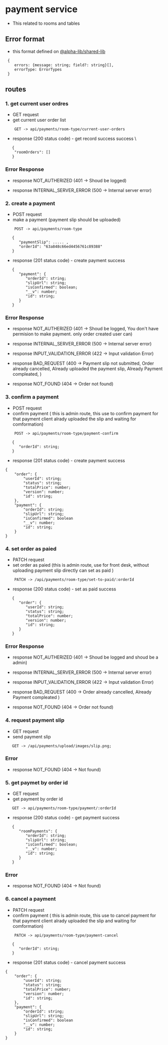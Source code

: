 # payment service
- This related to rooms and tables

## Error format
- this format defined on [@alpha-lib/shared-lib](https://www.npmjs.com/package/@alpha-lib/shared-lib)

```
 {
    errors: {message: string; field?: string}[],
    errorType: ErrorTypes
 }
```

## routes

### 1. get current user ordres
- GET request
- get current user order list

```
    GET -> api/payments/room-type/current-user-orders
```

- response (200 status code) - get record success success \

```
   {
    "roomOrders": []
   }
```

### Error Response

- response NOT_AUTHERIZED (401 -> Shoud be logged)

- response INTERNAL_SERVER_ERROR (500 -> Internal server error)

### 2. create a payment
- POST request
- make a payment (payment slip should be uploaded)

```
    POST -> api/payments/room-type
```
```
   {
      "paymentSlip": ..... ,
      "orderId": "63a848c66ed4456761c89388"
   }
```

- response (201 status code) - create payment success 

```
   {
      "payment": {
         "orderId": string;
         "slipUrl": string;
         "isConfirmed": boolean;
         "__v": number;
         "id": string;
      }
   }
```

### Error Response

- response NOT_AUTHERIZED (401 -> Shoud be logged, You don't have permision to make payment. only order created user can)

- response INTERNAL_SERVER_ERROR (500 -> Internal server error)

-  response INPUT_VALIDATION_ERROR (422 -> Input validation Error) 

- response BAD_REQUEST (400 -> Payment slip not submitted, Order already cancelled, Already uploaded the payment slip, Already Payment compleated, )

- response NOT_FOUND (404 -> Order not found)

### 3. confirm a payment
- POST request
- confirm payment ( this is admin route, this use to confirm payment for that payment client alrady uploaded the slip and waiting for comformation)

```
    POST -> api/payments/room-type/payment-confirm
```
```
   {
      "orderId": string;
   }
```

- response (201 status code) - create payment success 

```
{
    "order": {
        "userId": string;
        "status": string;
        "totalPrice": number;
        "version": number;
        "id": string;
    },
    "payment": {
        "orderId": string;
        "slipUrl": string;
        "isConfirmed": boolean
        "__v": number;
        "id": string;
    }
}
```

### 4. set order as paied
- PATCH request
- set order as paied (this is admin route, use for front desk, without uploading payment slip directly can set as paid )

```
    PATCH -> /api/payments/room-type/set-to-paid/:orderId
```

- response (200 status code) - set as paid success 

```
   {
      "order": {
         "userId": string;
         "status": string;
         "totalPrice": number;
         "version": number;
         "id": string;
      }
   }
```

### Error Response

- response NOT_AUTHERIZED (401 -> Shoud be logged and shoud be a admin)

- response INTERNAL_SERVER_ERROR (500 -> Internal server error)

-  response INPUT_VALIDATION_ERROR (422 -> Input validation Error) 

- response BAD_REQUEST (400 -> Order already cancelled, Already Payment compleated )

- response NOT_FOUND (404 -> Order not found)

### 4. request payment slip
- GET request
- send payment slip

```
   GET -> /api/payments/upload/images/slip.png;
```

### Error

- response NOT_FOUND (404 -> Not found)


### 5. get paymet by order id
- GET request
- get payment by order id

```
   GET -> api/payments/room-type/payment/:orderId
```

- response (200 status code) - get payment success 

```
   {
      "roomPayments": {
         "orderId": string;
         "slipUrl": string;
         "isConfirmed": boolean;
         "__v": number;
         "id": string;
      }
   }
```

### Error

- response NOT_FOUND (404 -> Not found)

### 6. cancel a payment
- PATCH request
- confirm payment ( this is admin route, this use to cancel payment for that payment client alrady uploaded the slip and waiting for comformation)

```
    PATCH -> api/payments/room-type/payment-cancel
```
```
   {
      "orderId": string;
   }
```

- response (201 status code) - cancel payment success 

```
{
    "order": {
        "userId": string;
        "status": string;
        "totalPrice": number;
        "version": number;
        "id": string;
    },
    "payment": {
        "orderId": string;
        "slipUrl": string;
        "isConfirmed": boolean
        "__v": number;
        "id": string;
    }
}
```